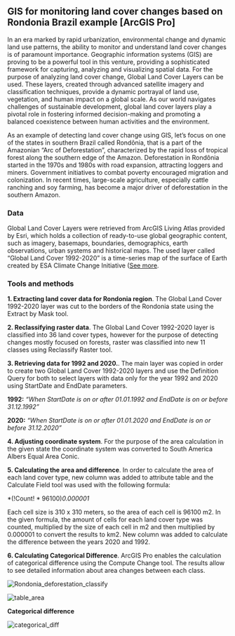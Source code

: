 ## GIS for monitoring land cover changes based on Rondonia Brazil example [ArcGIS Pro]
In an era marked by rapid urbanization, environmental change and dynamic land use patterns, the ability to monitor and understand land cover changes is of paramount importance. Geographic information systems (GIS) are proving to be a powerful tool in this venture, providing a sophisticated framework for capturing, analyzing and visualizing spatial data. For the purpose of analyzing land cover change, Global Land Cover Layers can be used. These layers, created through advanced satellite imagery and classification techniques, provide a dynamic portrayal of land use, vegetation, and human impact on a global scale. As our world navigates challenges of sustainable development, global land cover layers play a pivotal role in fostering informed decision-making and promoting a balanced coexistence between human activities and the environment. 

As an example of detecting land cover change using GIS, let’s focus on one of the states in southern Brazil called Rondônia, that is a part of the Amazonian “Arc of Deforestation”, characterized by the rapid loss of tropical forest along the southern edge of the Amazon. Deforestation in Rondônia started in the 1970s and 1980s with road expansion, attracting loggers and miners. Government initiatives to combat poverty encouraged migration and colonization. In recent times, large-scale agriculture, especially cattle ranching and soy farming, has become a major driver of deforestation in the southern Amazon.

### Data
Global Land Cover Layers were retrieved from ArcGIS Living Atlas provided by Esri, which holds a collection of ready-to-use global geographic content, such as imagery, basemaps, boundaries, demographics, earth observations, urban systems and historical maps. The used layer called “Global Land Cover 1992-2020” is a time-series map of the surface of Earth created by ESA Climate Change Initiative ([See more]([https://pages.github.com/](https://www.arcgis.com/home/item.html?id=1453082255024699af55c960bc3dc1fe)https://www.arcgis.com/home/item.html?id=1453082255024699af55c960bc3dc1fe).

### Tools and methods
**1. Extracting land cover data for Rondonia region**. The Global Land Cover 1992-2020 layer was cut to the borders of the Rondonia state using the Extract by Mask tool. 

**2. Reclassifying raster data**. The Global Land Cover 1992-2020 layer is classified into 36 land cover types, however for the purpose of detecting changes mostly focused on forests, raster was classified into new 11 classes using Reclassify Raster tool. 

**3. Retrieving data for 1992 and 2020.**. The main layer was copied in order to create two Global Land Cover 1992-2020 layers and use the Definition Query for both to select layers with data only for the year 1992 and 2020 using StartDate and EndDate parameters. 

**1992:**
*“When StartDate is on or after 01.01.1992 and EndDate is on or before 31.12.1992”*

**2020:** 
*“When StartDate is on or after 01.01.2020 and EndDate is on or before 31.12.2020”*

**4. Adjusting coordinate system**. For the purpose of the area calculation in the given state the coordinate system was converted to South America Albers Equal Area Conic. 

**5. Calculating the area and difference**. In order to calculate the area of each land cover type, new column was added to attribute table and the Calculate Field tool was used with the following formula:

*(!Count! * 96100)*0.000001*

Each cell size is 310 x 310 meters, so the area of each cell is 96100 m2. In the given formula, the amount of cells for each land cover type was counted, multiplied by the size of each cell in m2 and then multiplied by 0.000001 to convert the results to km2. New column was added to calculate the difference between the years 2020 and 1992. 

**6. Calculating Categorical Difference**. ArcGIS Pro enables the calculation of categorical difference using the Compute Change tool. The results allow to see detailed information about area changes between each class. 


![Rondonia_deforestation_classify](https://github.com/mkupisie/ArcGIS_PRO_GIS-for-monitoring-land-cover-changes-based-on-Rondonia-Brazil-example/assets/130785524/d4a61341-3461-4894-8da0-98bf8dac1231)


![table_area](https://github.com/mkupisie/ArcGIS_PRO_GIS-for-monitoring-land-cover-changes-based-on-Rondonia-Brazil-example/assets/130785524/6d2b7b29-3002-414a-a2d9-d0a86847f600)

**Categorical difference**

![categorical_diff](https://github.com/mkupisie/ArcGIS_PRO_GIS-for-monitoring-land-cover-changes-based-on-Rondonia-Brazil-example/assets/130785524/49617539-ed9f-4dc4-bf0f-4e5ba2322bd1)
